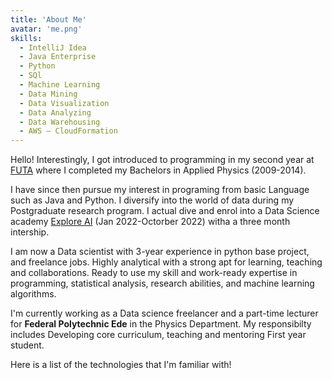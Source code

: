 ```yaml
---
title: 'About Me'
avatar: 'me.png'
skills:
  - IntelliJ Idea
  - Java Enterprise
  - Python
  - SQl
  - Machine Learning
  - Data Mining
  - Data Visualization
  - Data Analyzing
  - Data Warehousing
  - AWS – CloudFormation
---
```


Hello! Interestingly, I got introduced to programming in my second year at [FUTA](https://www.futa.edu.ng/) where I completed my Bachelors in Applied Physics (2009-2014).

I have since then pursue my interest in programing from basic Language such as Java and Python. I diversify into the world of data during my Postgraduate research program. I actual dive and enrol into a Data Science academy [Explore AI](https://www.explore.ai
) (Jan 2022-Octorber 2022) witha a three month intership.

I am now a Data scientist with 3-year experience in python base project, and freelance jobs. Highly analytical with a strong apt for
learning, teaching and collaborations. Ready to use my skill and work-ready expertise in programming, statistical analysis, research abilities, and machine learning algorithms. 

I'm currently working as a Data science freelancer and a part-time lecturer for **Federal Polytechnic Ede** in the Physics Department. My responsibilty includes Developing core curriculum, teaching and mentoring First year student.

Here is a list of the technologies that I'm familiar with!
